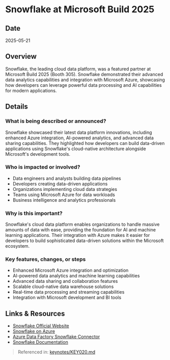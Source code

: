 # Snowflake at Microsoft Build 2025

## Date
2025-05-21

## Overview
Snowflake, the leading cloud data platform, was a featured partner at Microsoft Build 2025 (Booth 305). Snowflake demonstrated their advanced data analytics capabilities and integration with Microsoft Azure, showcasing how developers can leverage powerful data processing and AI capabilities for modern applications.

## Details

### What is being described or announced?
Snowflake showcased their latest data platform innovations, including enhanced Azure integration, AI-powered analytics, and advanced data sharing capabilities. They highlighted how developers can build data-driven applications using Snowflake's cloud-native architecture alongside Microsoft's development tools.

### Who is impacted or involved?
- Data engineers and analysts building data pipelines
- Developers creating data-driven applications
- Organizations implementing cloud data strategies
- Teams using Microsoft Azure for data workloads
- Business intelligence and analytics professionals

### Why is this important?
Snowflake's cloud data platform enables organizations to handle massive amounts of data with ease, providing the foundation for AI and machine learning applications. Their integration with Azure makes it easier for developers to build sophisticated data-driven solutions within the Microsoft ecosystem.

### Key features, changes, or steps
- Enhanced Microsoft Azure integration and optimization
- AI-powered data analytics and machine learning capabilities
- Advanced data sharing and collaboration features
- Scalable cloud-native data warehouse solutions
- Real-time data processing and streaming capabilities
- Integration with Microsoft development and BI tools

## Links & Resources
- [Snowflake Official Website](https://www.snowflake.com/)
- [Snowflake on Azure](https://www.snowflake.com/cloud-data-platform/azure/)
- [Azure Data Factory Snowflake Connector](https://docs.microsoft.com/azure/data-factory/connector-snowflake)
- [Snowflake Documentation](https://docs.snowflake.com/)

> Referenced in: [keynotes/KEY020.md](../keynotes/KEY020/KEY020-transcript-based-report.md)